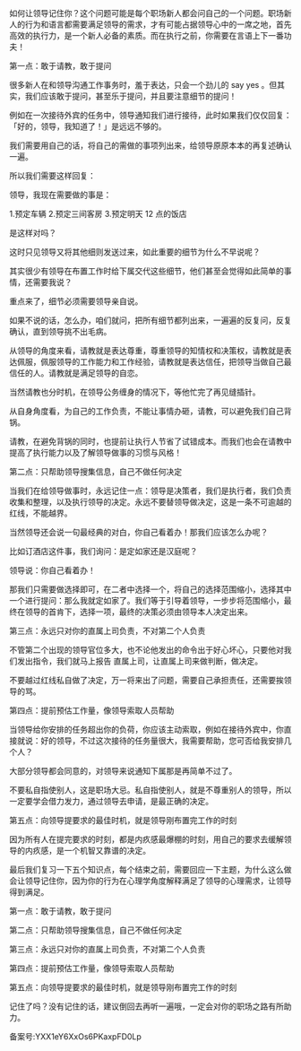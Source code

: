 如何让领导记住你？这个问题可能是每个职场新人都会问自己的一个问题。职场新人的行为和语言都需要满足领导的需求，才有可能占据领导心中的一席之地，首先高效的执行力，是一个新人必备的素质。而在执行之前，你需要在言语上下一番功夫！

第一点：敢于请教，敢于提问

很多新人在和领导沟通工作事务时，羞于表达，只会一个劲儿的 say yes 。但其实，我们应该敢于提问，甚至乐于提问，并且要注意细节的提问！

例如在一次接待外宾的任务中，领导通知我们进行接待，此时如果我们仅仅回复：「好的，领导，我知道了！」是远远不够的。

我们需要用自己的话，将自己的需做的事项列出来，给领导原原本本的再复述确认一遍。

所以我们需要这样回复：

领导，我现在需要做的事是：

1.预定车辆 2.预定三间客房 3.预定明天 12 点的饭店

是这样对吗？

这时只见领导又将其他细则发送过来，如此重要的细节为什么不早说呢？

其实很少有领导在布置工作时给下属交代这些细节，他们甚至会觉得如此简单的事情，还需要我说？

重点来了，细节必须需要领导亲自说。

如果不说的话，怎么办，咱们就问，把所有细节都列出来，一遍遍的反复问，反复确认，直到领导挑不出毛病。

从领导的角度来看，请教就是表达尊重，尊重领导的知情权和决策权，请教就是表达佩服，佩服领导的工作能力和工作经验，请教就是表达信任，把领导当做自己最信任的人。请教就是满足领导的自恋。

当然请教也分时机，在领导公务缠身的情况下，等他忙完了再见缝插针。

从自身角度看，为自己的工作负责，不能让事情办砸，请教，可以避免我们自己背锅。

请教，在避免背锅的同时，也提前让执行人节省了试错成本。而我们也会在请教中提高了执行能力以及了解领导做事的习惯与风格！

第二点：只帮助领导搜集信息，自己不做任何决定

当我们在给领导做事时，永远记住一点：领导是决策者，我们是执行者，我们负责收集和整理，以及执行领导的决定。永远不要替领导做决定，这是一条不可逾越的红线，不能越界。

当然领导还会说一句最经典的对白，你自己看着办！那我们应该怎么办呢？

比如订酒店这件事，我们询问：是定如家还是汉庭呢？

领导说：你自己看着办！

那我们只需要做选择即可，在二者中选择一个，将自己的选择范围缩小，选择其中一个进行提问：那么我就定如家了。我们等于引导着领导，一步步将范围缩小，最终在领导的首肯下，选择一项，最终的决策必须由领导本人决定出来。

第三点：永远只对你的直属上司负责，不对第二个人负责

不管第二个出现的领导官位多大，也不论他发出的命令出于好心坏心，只要他对我们发出指令，我们就马上报告 直属上司，让直属上司来做判断，做决定。

不要越过红线私自做了决定，万一将来出了问题，需要自己承担责任，还需要挨领导的骂。

第四点：提前预估工作量，像领导索取人员帮助

当领导给你安排的任务超出你的负荷，你应该主动索取，例如在接待外宾中，你直接就说：好的领导，不过这次接待的任务量很大，我需要帮助，您可否给我安排几个人？

大部分领导都会同意的，对领导来说通知下属那是再简单不过了。

不要私自指使别人，这是职场大忌。私自指使别人，就是不尊重别人的领导，所以一定要学会借力发力，通过领导去申请，是最正确的决定。

第五点：向领导提要求的最佳时机，就是领导刚布置完工作的时刻

因为所有人在提完要求的时刻，都是内疚感最爆棚的时刻，用自己的要求去缓解领导的内疚感，是一个机智又靠谱的决定。

最后我们复习一下五个知识点，每个结束之前，需要回应一下主题，为什么这么做会让领导记住你，因为你的行为在心理学角度解释满足了领导的心理需求，让领导得到满足。

第一点：敢于请教，敢于提问

第二点：只帮助领导搜集信息，自己不做任何决定

第三点：永远只对你的直属上司负责，不对第二个人负责

第四点：提前预估工作量，像领导索取人员帮助

第五点：向领导提要求的最佳时机，就是领导刚布置完工作的时刻

记住了吗？没有记住的话，建议倒回去再听一遍哦，一定会对你的职场之路有所助力。

备案号:YXX1eY6XxOs6PKaxpFD0Lp